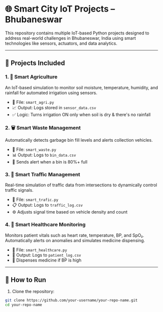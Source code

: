 # 🌐 Smart City IoT Projects – Bhubaneswar

This repository contains multiple IoT-based Python projects designed to address real-world challenges in Bhubaneswar, India using smart technologies like sensors, actuators, and data analytics.

---

## 🔁 Projects Included

### 1. 🚜 Smart Agriculture
An IoT-based simulation to monitor soil moisture, temperature, humidity, and rainfall for automated irrigation using sensors.

- 📂 File: `smart_agri.py`
- 📈 Output: Logs stored in `sensor_data.csv`
- ✅ Logic: Turns irrigation ON only when soil is dry & there's no rainfall

### 2. 🗑️ Smart Waste Management
Automatically detects garbage bin fill levels and alerts collection vehicles.

- 📂 File: `smart_waste.py`
- 📊 Output: Logs to `bin_data.csv`
- 🚛 Sends alert when a bin is 80%+ full

### 3. 🚦 Smart Traffic Management
Real-time simulation of traffic data from intersections to dynamically control traffic signals.

- 📂 File: `smart_trafic.py`
- 📋 Output: Logs to `traffic_log.csv`
- ⚙️ Adjusts signal time based on vehicle density and count

### 4. 🏥 Smart Healthcare Monitoring
Monitors patient vitals such as heart rate, temperature, BP, and SpO₂. Automatically alerts on anomalies and simulates medicine dispensing.

- 📂 File: `smart_healthcare.py`
- 📑 Output: Logs to `patient_log.csv`
- 💊 Dispenses medicine if BP is high

---

## 🔧 How to Run

1. Clone the repository:
```bash
git clone https://github.com/your-username/your-repo-name.git
cd your-repo-name

